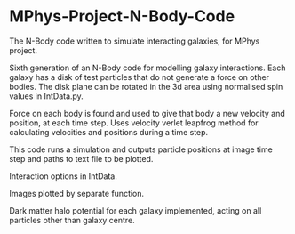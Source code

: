 # MPhys-Project-N-Body-Code
The N-Body code written to simulate interacting galaxies, for MPhys project.

Sixth generation of an N-Body code for modelling galaxy interactions. Each galaxy has a disk of test particles that do not generate a force on other bodies. The disk plane can be rotated in the 3d area using normalised spin values in IntData.py.

Force on each body is found and used to give that body a new velocity and position, at each time step. Uses velocity verlet leapfrog method for calculating velocities and positions during a time step.

This code runs a simulation and outputs particle positions at image time step and paths to text file to be plotted.

Interaction options in IntData.

Images plotted by separate function.

Dark matter halo potential for each galaxy implemented, acting on all particles other than galaxy centre.
